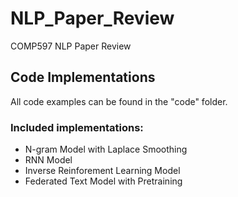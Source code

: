 # NLP_Paper_Review
COMP597 NLP Paper Review

## Code Implementations
All code examples can be found in the "code" folder.

### Included implementations:
* N-gram Model with Laplace Smoothing
* RNN Model 
* Inverse Reinforement Learning Model
* Federated Text Model with Pretraining
